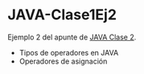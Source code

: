 # JAVA-Clase1Ej2

Ejemplo 2 del apunte de [JAVA Clase 2](https://profmatiasgarcia.com.ar/uploads/tutoriales/ClaseTeoricaJAVA2.pdf).
<ul>
  <li> Tipos de operadores en JAVA</li>
  <li> Operadores de asignación</li>
</ul>
